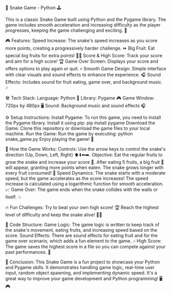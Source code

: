 🐍 Snake Game - Python 🕹️

This is a classic Snake Game built using Python and the Pygame library. The game includes smooth acceleration and increasing difficulty as the player progresses, keeping the game challenging and exciting. 🏁

🎮 Features:
Speed Increase: The snake's speed increases as you score more points, creating a progressively harder challenge. ⏩
Big Fruit: Eat special big fruits for extra points! 🍓💥
Score & High Score: Track your score and aim for a high score! 🏆
Game Over Screen: Displays your score and offers options to play again or quit. 💀
Smooth Game Design: Simple interface with clear visuals and sound effects to enhance the experience. 🎧
Sound Effects: Includes sound for fruit eating, game over, and background music. 🎶

🛠️ Tech Stack:
Language: Python 🐍
Library: Pygame 🎮
Game Window: 720px by 480px 🖥️
Sound: Background music and sound effects 🎧

⚙️ Setup Instructions:
Install Pygame: To run this game, you need to install the Pygame library. Install it using pip:
pip install pygame
Download the Game: Clone this repository or download the game files to your local machine.
Run the Game: Run the game by executing:
python snake_game.py
Enjoy playing the game! 🎉

🧠 How the Game Works:
Controls: Use the arrow keys to control the snake's direction (Up, Down, Left, Right) ⬆️⬇️⬅️➡️.
Objective: Eat the regular fruits to grow the snake and increase your score 🍎. After eating 5 fruits, a big fruit 🍓 will appear, granting more points when eaten. The snake grows longer with every fruit consumed! 🐍
Speed Dynamics: The snake starts with a moderate speed, but the game accelerates as the score increases! The speed increase is calculated using a logarithmic function for smooth acceleration. 📈
Game Over: The game ends when the snake collides with the walls or itself. 💥

🔥 Fun Challenges:
Try to beat your own high score! 🏆
Reach the highest level of difficulty and keep the snake alive! 🐍💨

🔧 Code Structure:
Game Logic: The game logic is written to keep track of the snake's movement, eating fruits, and increasing speed based on the score.
Sound Effects: There are sound effects for eating fruit and for the game over scenario, which adds a fun element to the game. 🎶
High Score: The game saves the highest score in a file so you can compete against your past performances. 💾

💬 Conclusion:
This Snake Game is a fun project to showcase your Python and Pygame skills. It demonstrates handling game logic, real-time user input, random object spawning, and implementing dynamic speed. It's a great way to improve your game development and Python programming! 🖥️🎮
